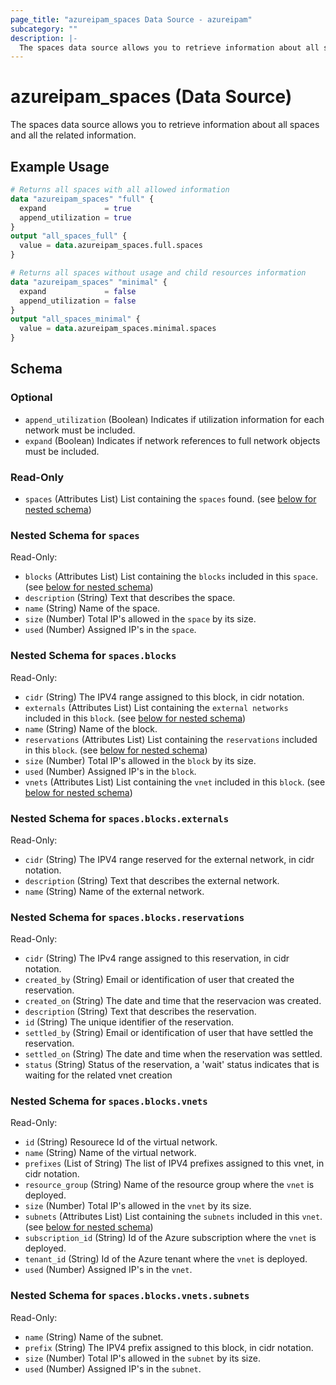```yaml
---
page_title: "azureipam_spaces Data Source - azureipam"
subcategory: ""
description: |-
  The spaces data source allows you to retrieve information about all spaces and all the related information.
---
```


# azureipam_spaces (Data Source)

The spaces data source allows you to retrieve information about all spaces and all the related information.

## Example Usage

```terraform
# Returns all spaces with all allowed information
data "azureipam_spaces" "full" {
  expand             = true
  append_utilization = true
}
output "all_spaces_full" {
  value = data.azureipam_spaces.full.spaces
}

# Returns all spaces without usage and child resources information
data "azureipam_spaces" "minimal" {
  expand             = false
  append_utilization = false
}
output "all_spaces_minimal" {
  value = data.azureipam_spaces.minimal.spaces
}
```

<!-- schema generated by tfplugindocs -->
## Schema

### Optional

- `append_utilization` (Boolean) Indicates if utilization information for each network must be included.
- `expand` (Boolean) Indicates if network references to full network objects must be included.

### Read-Only

- `spaces` (Attributes List) List containing the `spaces` found. (see [below for nested schema](#nestedatt--spaces))

<a id="nestedatt--spaces"></a>
### Nested Schema for `spaces`

Read-Only:

- `blocks` (Attributes List) List containing the `blocks` included in this `space`. (see [below for nested schema](#nestedatt--spaces--blocks))
- `description` (String) Text that describes the space.
- `name` (String) Name of the space.
- `size` (Number) Total IP's allowed in the `space` by its size.
- `used` (Number) Assigned IP's in the `space`.

<a id="nestedatt--spaces--blocks"></a>
### Nested Schema for `spaces.blocks`

Read-Only:

- `cidr` (String) The IPV4 range assigned to this block, in cidr notation.
- `externals` (Attributes List) List containing the `external networks` included in this `block`. (see [below for nested schema](#nestedatt--spaces--blocks--externals))
- `name` (String) Name of the block.
- `reservations` (Attributes List) List containing the `reservations` included in this `block`. (see [below for nested schema](#nestedatt--spaces--blocks--reservations))
- `size` (Number) Total IP's allowed in the `block` by its size.
- `used` (Number) Assigned IP's in the `block`.
- `vnets` (Attributes List) List containing the `vnet` included in this `block`. (see [below for nested schema](#nestedatt--spaces--blocks--vnets))

<a id="nestedatt--spaces--blocks--externals"></a>
### Nested Schema for `spaces.blocks.externals`

Read-Only:

- `cidr` (String) The IPV4 range reserved for the external network, in cidr notation.
- `description` (String) Text that describes the external network.
- `name` (String) Name of the external network.


<a id="nestedatt--spaces--blocks--reservations"></a>
### Nested Schema for `spaces.blocks.reservations`

Read-Only:

- `cidr` (String) The IPv4 range assigned to this reservation, in cidr notation.
- `created_by` (String) Email or identification of user that created the reservation.
- `created_on` (String) The date and time that the reservacion was created.
- `description` (String) Text that describes the reservation.
- `id` (String) The unique identifier of the reservation.
- `settled_by` (String) Email or identification of user that have settled the reservation.
- `settled_on` (String) The date and time when the reservation was settled.
- `status` (String) Status of the reservation, a 'wait' status indicates that is waiting for the related vnet creation


<a id="nestedatt--spaces--blocks--vnets"></a>
### Nested Schema for `spaces.blocks.vnets`

Read-Only:

- `id` (String) Resourece Id of the virtual network.
- `name` (String) Name of the virtual network.
- `prefixes` (List of String) The list of IPV4 prefixes assigned to this vnet, in cidr notation.
- `resource_group` (String) Name of the resource group where the `vnet` is deployed.
- `size` (Number) Total IP's allowed in the `vnet` by its size.
- `subnets` (Attributes List) List containing the `subnets` included in this `vnet`. (see [below for nested schema](#nestedatt--spaces--blocks--vnets--subnets))
- `subscription_id` (String) Id of the Azure subscription where the `vnet` is deployed.
- `tenant_id` (String) Id of the Azure tenant where the `vnet` is deployed.
- `used` (Number) Assigned IP's in the `vnet`.

<a id="nestedatt--spaces--blocks--vnets--subnets"></a>
### Nested Schema for `spaces.blocks.vnets.subnets`

Read-Only:

- `name` (String) Name of the subnet.
- `prefix` (String) The IPV4 prefix assigned to this block, in cidr notation.
- `size` (Number) Total IP's allowed in the `subnet` by its size.
- `used` (Number) Assigned IP's in the `subnet`.